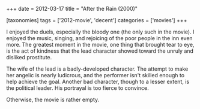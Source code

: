 +++
date = 2012-03-17
title = "After the Rain (2000)"

[taxonomies]
tags = ['2012-movie', 'decent']
categories = ['movies']
+++

I enjoyed the duels, especially the bloody one (the only such in the
movie). I enjoyed the music, singing, and rejoicing of the poor people
in the inn even more. The greatest moment in the movie, one thing that
brought tear to eye, is the act of kindness that the lead character
showed toward the unruly and disliked prostitute.

The wife of the lead is a badly-developed character. The attempt to make
her angelic is nearly ludicrous, and the performer isn't skilled enough
to help achieve the goal. Another bad character, though to a lesser
extent, is the political leader. His portrayal is too fierce to
convince.

Otherwise, the movie is rather empty.

